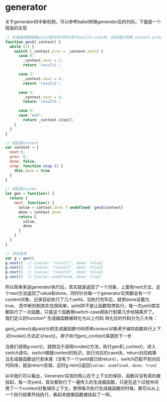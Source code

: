 
# generator
关于generator的中断机制，可以参考babel转换generator后的代码，下面是一个简版的实现
```javascript
// 生成器函数根据yield语句将代码分割为switch-case块，后续通过切换_context.prev和_context.next来分别执行各个case
function gen$(_context) {
  while (1) {
    switch (_context.prev = _context.next) {
      case 0:
        _context.next = 2;
        return 'result1';

      case 2:
        _context.next = 4;
        return 'result2';

      case 4:
        _context.next = 6;
        return 'result3';

      case 6:
      case "end":
        return _context.stop();
    }
  }
}

// 低配版context  
var context = {
  next:0,
  prev: 0,
  done: false,
  stop: function stop () {
    this.done = true
  }
}

// 低配版invoke
let gen = function() {
  return {
    next: function() {
      value = context.done ? undefined: gen$(context)
      done = context.done
      return {
        value,
        done
      }
    }
  }
} 

// 测试使用
var g = gen() 
g.next()  // {value: "result1", done: false}
g.next()  // {value: "result2", done: false}
g.next()  // {value: "result3", done: false}
g.next()  // {value: undefined, done: true}
```

所以简单来说generator执行后，其实就是返回了一个对象，上面有next方法，这个next方法返回了value和done，同时针对每一个generator实例都会有一个context对象，记录目前执行了几个yeild，当执行完毕后，就把done设置为true。
而中断机制其实也很简单，yeild并不是让函数暂停执行，每一次yeild其实都执行了一次函数，只是这个函数用switch-case把执行到第几步给隔离开了。
我们定义的function* 生成器函数被转化为以上代码
转化后的代码分为三大块：

gen$(_context)由yield分割生成器函数代码而来
context对象用于储存函数执行上下文
invoke()方法定义next()，用于执行gen$(_context)来跳到下一步


当我们调用g.next()，就相当于调用invoke()方法，执行gen$(_context)，进入switch语句，switch根据context的标识，执行对应的case块，return对应结果
当生成器函数运行到末尾（没有下一个yield或已经return），switch匹配不到对应代码块，就会return空值，这时g.next()返回`{value: undefined, done: true}`

从中我们可以看出，Generator实现的核心在于上下文的保存，函数并没有真的被挂起，每一次yield，其实都执行了一遍传入的生成器函数，只是在这个过程中间用了一个context对象储存上下文，使得每次执行生成器函数的时候，都可以从上一个执行结果开始执行，看起来就像函数被挂起了一样。